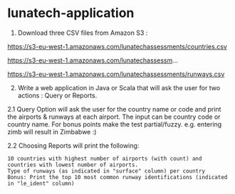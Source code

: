 # lunatech-application

1. Download three CSV files from Amazon S3 :

https://s3-eu-west-1.amazonaws.com/lunatechassessments/countries.csv

https://s3-eu-west-1.amazonaws.com/lunatechassessm...

https://s3-eu-west-1.amazonaws.com/lunatechassessments/runways.csv


2. Write a web application in Java or Scala that will ask the user for two actions : Query or Reports.

2.1 Query Option will ask the user for the country name or code and print the airports & runways at each airport. The input can be country code or country name. For bonus points make the test partial/fuzzy. e.g. entering zimb will result in Zimbabwe :)

2.2 Choosing Reports will print the following:

    10 countries with highest number of airports (with count) and countries with lowest number of airports.
    Type of runways (as indicated in "surface" column) per country
    Bonus: Print the top 10 most common runway identifications (indicated in "le_ident" column)

